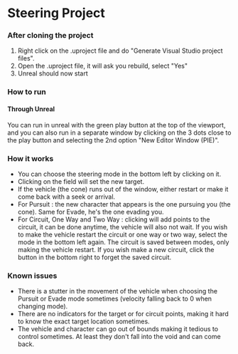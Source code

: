 # Steering Project

### After cloning the project

1. Right click on the .uproject file and do "Generate Visual Studio project files".
1. Open the .uproject file, it will ask you rebuild, select "Yes"
1. Unreal should now start


### How to run

#### Through Unreal

You can run in unreal with the green play button at the top of the viewport, and you can also run in a separate window by clicking on the 3 dots close to the play button and selecting the 2nd option "New Editor Window (PIE)".

<!-- CANT PUSH IT

#### Standalone

In the project files, you will find an Executable folder. In Executable/Windows you will find the .exe to run the project without unreal. Beware, it's in fullscreen and can't be closed without Alt+F4 (sorry). -->

### How it works

- You can choose the steering mode in the bottom left by clicking on it. 
- Clicking on the field will set the new target. 
- If the vehicle (the cone) runs out of the window, either restart or make it come back with a seek or arrival.
- For Pursuit : the new character that appears is the one pursuing you (the cone). Same for Evade, he's the one evading you.
- For Circuit, One Way and Two Way : clicking will add points to the circuit, it can be done anytime, the vehicle will also not wait. If you wish to make the vehicle restart the circuit or one way or two way, select the mode in the bottom left again. The circuit is saved between modes, only making the vehicle restart. If you wish make a new circuit, click the button in the bottom right to forget the saved circuit.

### Known issues

- There is a stutter in the movement of the vehicle when choosing the Pursuit or Evade mode sometimes (velocity falling back to 0 when changing mode).
- There are no indicators for the target or for circuit points, making it hard to know the exact target location sometimes.
- The vehicle and character can go out of bounds making it tedious to control sometimes. At least they don't fall into the void and can come back.